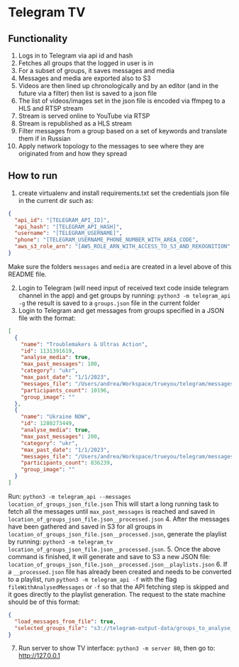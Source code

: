 # Telegram TV

## Functionality
1. Logs in to Telegram via api id and hash
2. Fetches all groups that the logged in user is in
3. For a subset of groups, it saves messages and media
4. Messages and media are exported also to S3
5. Videos are then lined up chronologically and by an editor (and in the future via a filter) then list is saved to a json file
6. The list of videos/images set in the json file is encoded via ffmpeg to a HLS and RTSP stream
7. Stream is served online to YouTube via RTSP
8. Stream is republished as a HLS stream
9. Filter messages from a group based on a set of keywords and translate them if in Russian
10. Apply network topology to the messages to see where they are originated from and how they spread

## How to run

1. create virtualenv and install requirements.txt set the credentials json file in the current dir such as:
```json
{
  "api_id": "[TELEGRAM_API_ID]",
  "api_hash": "[TELEGRAM_API_HASH]",
  "username": "[TELEGRAM_USERNAME]",
  "phone": "[TELEGRAM_USERNAME_PHONE_NUMBER_WITH_AREA_CODE",
  "aws_s3_role_arn": "[AWS_ROLE_ARN_WITH_ACCESS_TO_S3_AND_REKOGNITION"
}
```
Make sure the folders `messages` and `media` are created in a level above of this README file.

2. Login to Telegram (will need input of received text code inside telegram channel in the app) and get groups by running: `python3 -m telegram_api -g` the result is saved to a `groups.json` file in the current folder
3. Login to Telegram and get messages from groups specified in a JSON file with the format:
```json
[
  {
    "name": "Troublemakers & Ultras Action",
    "id": 1131391619,
    "analyse_media": true,
    "max_past_messages": 100,
    "category": "ukr",
    "max_past_date": "1/1/2023",
    "messages_file": "/Users/andrea/Workspace/trueyou/telegram/messages/messages__Troublemakers & Ultras Action___1131391619.json",
    "participants_count": 10196,
    "group_image": ""
  },
  {
    "name": "Ukraine NOW",
    "id": 1280273449,
    "analyse_media": true,
    "max_past_messages": 200,
    "category": "ukr",
    "max_past_date": "1/1/2023",
    "messages_file": "/Users/andrea/Workspace/trueyou/telegram/messages/messages__Ukraine NOW___1280273449.json",
    "participants_count": 836239,
    "group_image": ""
  }
]
```
Run: `python3 -m telegram_api --messages location_of_groups_json_file.json`
This will start a long running task to fetch all the messages until `max_past_messages` is reached and saved in `location_of_groups_json_file.json__processed.json`
4. After the messages have been gathered and saved in S3 for all groups in `location_of_groups_json_file.json__processed.json`, 
generate the playlist by running: `python3 -m telegram_tv location_of_groups_json_file.json__processed.json`.
5. Once the above command is finished, it will generate and save to S3 a new JSON file: `location_of_groups_json_file.json__processed.json__playlists.json`
6. If a `__processed.json` file has already been created and needs to be converted to a playlist, run `python3 -m telegram_api -f` with the flag `fileWithAnalysedMessages` or `-f` so that the API fetching step is skipped and it goes directly to the playlist generation.
The request to the state machine should be of this format:
```json
{
  "load_messages_from_file": true,
  "selected_groups_file": "s3://telegram-output-data/groups_to_analyse_inputs/26-01-2023_01:13:10__groups_to_analyse__-__18.json__processed.json"
}
```

7. Run server to show TV interface: `python3 -m server 80`, then go to: http://127.0.0.1
